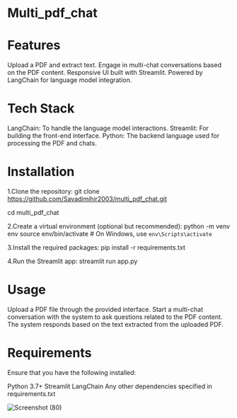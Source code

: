 # Multi_pdf_chat

# Features
Upload a PDF and extract text.
Engage in multi-chat conversations based on the PDF content.
Responsive UI built with Streamlit.
Powered by LangChain for language model integration.

# Tech Stack
LangChain: To handle the language model interactions.
Streamlit: For building the front-end interface.
Python: The backend language used for processing the PDF and chats.

# Installation
1.Clone the repository:
git clone https://github.com/Savadimihir2003/multi_pdf_chat.git


cd multi_pdf_chat

2.Create a virtual environment (optional but recommended):
python -m venv env
source env/bin/activate  # On Windows, use `env\Scripts\activate`

3.Install the required packages:
pip install -r requirements.txt

4.Run the Streamlit app:
streamlit run app.py


# Usage
Upload a PDF file through the provided interface.
Start a multi-chat conversation with the system to ask questions related to the PDF content.
The system responds based on the text extracted from the uploaded PDF.

# Requirements
Ensure that you have the following installed:

Python 3.7+
Streamlit
LangChain
Any other dependencies specified in requirements.txt


![Screenshot (80)](https://github.com/user-attachments/assets/4017db0c-16a7-403e-8d4c-c6b7891176f6)









